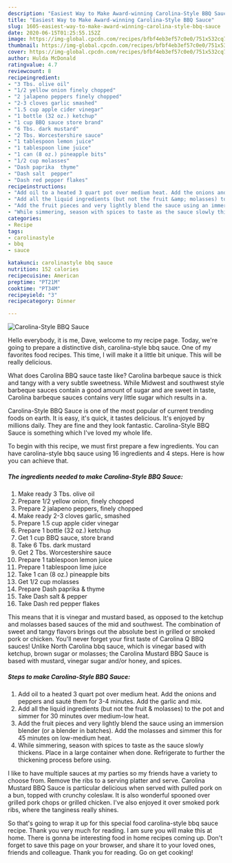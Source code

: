 ```yaml
---
description: "Easiest Way to Make Award-winning Carolina-Style BBQ Sauce"
title: "Easiest Way to Make Award-winning Carolina-Style BBQ Sauce"
slug: 1605-easiest-way-to-make-award-winning-carolina-style-bbq-sauce
date: 2020-06-15T01:25:55.152Z
image: https://img-global.cpcdn.com/recipes/bfbf4eb3ef57c0e0/751x532cq70/carolina-style-bbq-sauce-recipe-main-photo.jpg
thumbnail: https://img-global.cpcdn.com/recipes/bfbf4eb3ef57c0e0/751x532cq70/carolina-style-bbq-sauce-recipe-main-photo.jpg
cover: https://img-global.cpcdn.com/recipes/bfbf4eb3ef57c0e0/751x532cq70/carolina-style-bbq-sauce-recipe-main-photo.jpg
author: Hulda McDonald
ratingvalue: 4.7
reviewcount: 8
recipeingredient:
- "3 Tbs. olive oil"
- "1/2 yellow onion finely chopped"
- "2 jalapeno peppers finely chopped"
- "2-3 cloves garlic smashed"
- "1.5 cup apple cider vinegar"
- "1 bottle (32 oz.) ketchup"
- "1 cup BBQ sauce store brand"
- "6 Tbs. dark mustard"
- "2 Tbs. Worcestershire sauce"
- "1 tablespoon lemon juice"
- "1 tablespoon lime juice"
- "1 can (8 oz.) pineapple bits"
- "1/2 cup molasses"
- "Dash paprika  thyme"
- "Dash salt  pepper"
- "Dash red pepper flakes"
recipeinstructions:
- "Add oil to a heated 3 quart pot over medium heat. Add the onions and peppers and sauté them for 3-4 minutes. Add the garlic and mix."
- "Add all the liquid ingredients (but not the fruit &amp; molasses) to the pot and simmer for 30 minutes over medium-low heat."
- "Add the fruit pieces and very lightly blend the sauce using an immersion blender (or a blender in batches). Add the molasses and simmer this for 45 minutes on low-medium heat."
- "While simmering, season with spices to taste as the sauce slowly thickens. Place in a large container when done. Refrigerate to further the thickening process before using."
categories:
- Recipe
tags:
- carolinastyle
- bbq
- sauce

katakunci: carolinastyle bbq sauce 
nutrition: 152 calories
recipecuisine: American
preptime: "PT21M"
cooktime: "PT34M"
recipeyield: "3"
recipecategory: Dinner

---
```



![Carolina-Style BBQ Sauce](https://img-global.cpcdn.com/recipes/bfbf4eb3ef57c0e0/751x532cq70/carolina-style-bbq-sauce-recipe-main-photo.jpg)

Hello everybody, it is me, Dave, welcome to my recipe page. Today, we're going to prepare a distinctive dish, carolina-style bbq sauce. One of my favorites food recipes. This time, I will make it a little bit unique. This will be really delicious.

What does Carolina BBQ sauce taste like? Carolina barbeque sauce is thick and tangy with a very subtle sweetness. While Midwest and southwest style barbeque sauces contain a good amount of sugar and are sweet in taste, Carolina barbeque sauces contains very little sugar which results in a.

Carolina-Style BBQ Sauce is one of the most popular of current trending foods on earth. It is easy, it's quick, it tastes delicious. It's enjoyed by millions daily. They are fine and they look fantastic. Carolina-Style BBQ Sauce is something which I've loved my whole life.


To begin with this recipe, we must first prepare a few ingredients. You can have carolina-style bbq sauce using 16 ingredients and 4 steps. Here is how you can achieve that.

<!--inarticleads1-->

##### The ingredients needed to make Carolina-Style BBQ Sauce:

1. Make ready 3 Tbs. olive oil
1. Prepare 1/2 yellow onion, finely chopped
1. Prepare 2 jalapeno peppers, finely chopped
1. Make ready 2-3 cloves garlic, smashed
1. Prepare 1.5 cup apple cider vinegar
1. Prepare 1 bottle (32 oz.) ketchup
1. Get 1 cup BBQ sauce, store brand
1. Take 6 Tbs. dark mustard
1. Get 2 Tbs. Worcestershire sauce
1. Prepare 1 tablespoon lemon juice
1. Prepare 1 tablespoon lime juice
1. Take 1 can (8 oz.) pineapple bits
1. Get 1/2 cup molasses
1. Prepare Dash paprika &amp; thyme
1. Take Dash salt &amp; pepper
1. Take Dash red pepper flakes


This means that it is vinegar and mustard based, as opposed to the ketchup and molasses based sauces of the mid and southwest. The combination of sweet and tangy flavors brings out the absolute best in grilled or smoked pork or chicken. You&#39;ll never forget your first taste of Carolina Q BBQ sauces! Unlike North Carolina bbq sauce, which is vinegar based with ketchup, brown sugar or molasses; the Carolina Mustard BBQ Sauce is based with mustard, vinegar sugar and/or honey, and spices. 

<!--inarticleads2-->

##### Steps to make Carolina-Style BBQ Sauce:

1. Add oil to a heated 3 quart pot over medium heat. Add the onions and peppers and sauté them for 3-4 minutes. Add the garlic and mix.
1. Add all the liquid ingredients (but not the fruit &amp; molasses) to the pot and simmer for 30 minutes over medium-low heat.
1. Add the fruit pieces and very lightly blend the sauce using an immersion blender (or a blender in batches). Add the molasses and simmer this for 45 minutes on low-medium heat.
1. While simmering, season with spices to taste as the sauce slowly thickens. Place in a large container when done. Refrigerate to further the thickening process before using.


I like to have multiple sauces at my parties so my friends have a variety to choose from. Remove the ribs to a serving platter and serve. Carolina Mustard BBQ Sauce is particular delicious when served with pulled pork on a bun, topped with crunchy coleslaw. It is also wonderful spooned over grilled pork chops or grilled chicken. I&#39;ve also enjoyed it over smoked pork ribs, where the tanginess really shines. 

So that's going to wrap it up for this special food carolina-style bbq sauce recipe. Thank you very much for reading. I am sure you will make this at home. There is gonna be interesting food in home recipes coming up. Don't forget to save this page on your browser, and share it to your loved ones, friends and colleague. Thank you for reading. Go on get cooking!
